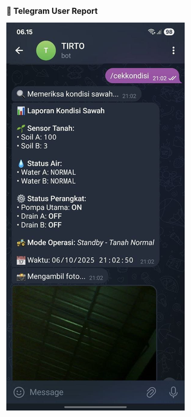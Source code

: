 ## 📸 **Telegram User Report**
![Telegram User Report](https://github.com/Frendi-X/Smart-Dual-Zone-IoT-Irrigation-System-Arduino-ESP32-CAM/blob/main/picture/example_telegram_report.jpg)

